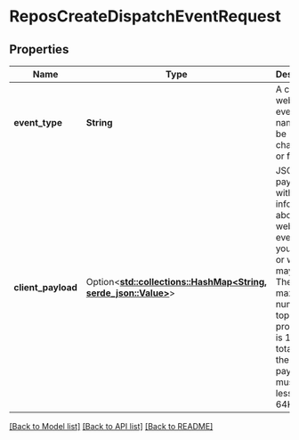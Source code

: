 # ReposCreateDispatchEventRequest

## Properties

Name | Type | Description | Notes
------------ | ------------- | ------------- | -------------
**event_type** | **String** | A custom webhook event name. Must be 100 characters or fewer. | 
**client_payload** | Option<[**std::collections::HashMap<String, serde_json::Value>**](serde_json::Value.md)> | JSON payload with extra information about the webhook event that your action or workflow may use. The maximum number of top-level properties is 10. The total size of the JSON payload must be less than 64KB. | [optional]

[[Back to Model list]](../README.md#documentation-for-models) [[Back to API list]](../README.md#documentation-for-api-endpoints) [[Back to README]](../README.md)


